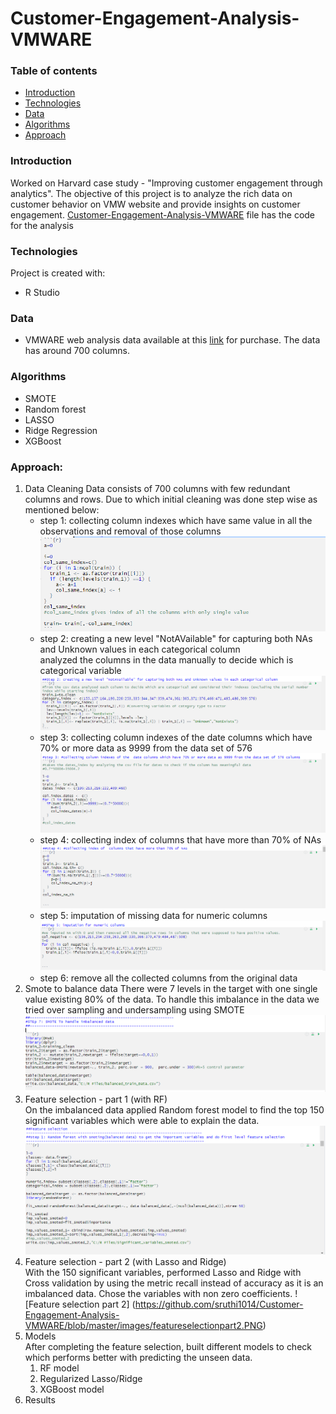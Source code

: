 # Customer-Engagement-Analysis-VMWARE

### Table of contents
* [Introduction](#introduction)
* [Technologies](#technologies)
* [Data](#data)
* [Algorithms](#algorithms)
* [Approach](#approach)

### Introduction
Worked on Harvard case study - "Improving customer engagement through analytics". The objective of this project is to analyze the rich data on customer behavior on VMW website and provide insights on customer engagement. 
[Customer-Engagement-Analysis-VMWARE](https://github.com/sruthi1014/Customer-Engagement-Analysis-VMWARE/blob/master/Customer_Engagement_analysis.Rmd) file has the code for the analysis

### Technologies
Project is created with:
* R Studio

### Data
* VMWARE web analysis data 
available at this [link](https://store.hbr.org/product/improving-customer-engagement-at-vmware-through-analytics/IMB623) for purchase.
The data has around 700 columns.

### Algorithms
* SMOTE
* Random forest
* LASSO
* Ridge Regression
* XGBoost

### Approach:
1. Data Cleaning
   Data consists of 700 columns with few redundant columns and rows. Due to which initial cleaning was done step wise as mentioned below:
   * step 1: collecting column indexes which have same value in all the observations and removal of those columns 
   ![R code for step 1](https://github.com/sruthi1014/Customer-Engagement-Analysis-VMWARE/blob/master/images/step1.PNG)<br>
   * step 2: creating a new level "NotAVailable" for capturing both NAs and Unknown values in each categorical column <br>
              analyzed the columns in the data manually to decide which is categorical variable
   ![R code for step 2](https://github.com/sruthi1014/Customer-Engagement-Analysis-VMWARE/blob/master/images/step2.PNG)<br>
   * step 3: collecting column indexes of the  date columns which have 70% or more data as 9999 from the data set of 576 
   ![R code for step 3](https://github.com/sruthi1014/Customer-Engagement-Analysis-VMWARE/blob/master/images/step3.PNG)<br>
   * step 4: collecting index of  columns that have more than 70% of NAs 
   ![R code for step 4](https://github.com/sruthi1014/Customer-Engagement-Analysis-VMWARE/blob/master/images/step4.PNG)<br>
   * step 5: imputation of missing data for numeric columns
   ![R code for step 5](https://github.com/sruthi1014/Customer-Engagement-Analysis-VMWARE/blob/master/images/step5.PNG)<br>
   * step 6: remove all the collected columns from the original data 
2. Smote to balance data
   There were 7 levels in the target with one single value existing 80% of the data. To handle this imbalance in the data we tried over sampling and undersampling using SMOTE
   ![SMOTE code](https://github.com/sruthi1014/Customer-Engagement-Analysis-VMWARE/blob/master/images/smote.PNG)
3. Feature selection - part 1 (with RF)<br>
   On the imbalanced data applied Random forest model to find the top 150 significant variables which were able to explain the data. 
   ![Feature selection part 1](https://github.com/sruthi1014/Customer-Engagement-Analysis-VMWARE/blob/master/images/featureselectionpart1.PNG)
4. Feature selection - part 2 (with Lasso and Ridge)<br>
   With the 150 significant variables, performed Lasso and Ridge with Cross validation by using the metric recall instead of accuracy as it is an imbalanced data. Chose the        variables with non zero coefficients.
   ![Feature selection part 2] (https://github.com/sruthi1014/Customer-Engagement-Analysis-VMWARE/blob/master/images/featureselectionpart2.PNG)
5. Models   
   After completing the feature selection, built different models to check which performs better with predicting the unseen data. 
   1. RF model
   2. Regularized Lasso/Ridge
   3. XGBoost model
6. Results


